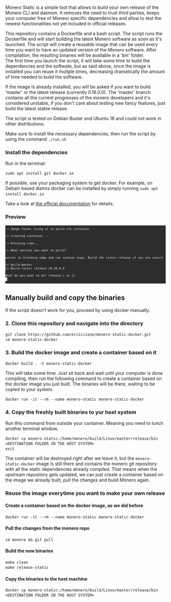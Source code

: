 Monero Static is a simple tool that allows to build your own release of the Monero CLI and daemon. It removes the need to trust third parties, keeps your computer free of Monero specific dependencies and allow to test the newest functionalities not yet included in official releases.

This repository contains a Dockerfile and a bash script. The script runs the Dockerfile and will start building the latest Monero software as soon as it's launched. The script will create a reusable image that can be used every time you want to have an updated version of the Monero software. After compilation, the resulting binaries will be available in a 'bin' folder.  
The first time you launch the script, it will take some time to build the dependencies and the softwate, but as said above, once the image is installed you can reuse it multple times, decreasing dramatically the amount of time needed to build the software.

If the image is already installed, you will be asked if you want to build 'master' or the latest release (currently 0.16.0.0). The 'master' branch contains all the current progresses of the monero developers and it's considered unstable, if you don't care about testing new fancy features, just build the latest stable release.

The script is tested on Debian Buster and Ubuntu 18 and could not work in other distributions.

Make sure to install the necessary dependencies, then run the script by using the command `./run.sh`

### Install the dependencies

Run in the terminal:
```
sudo apt install git docker.io
```
If possible, use your packaging system to get docker. For example, on Debain based distros docker can be installed by simply running `sudo apt install docker.io`

Take a look at [the official documentation](https://docs.docker.com/engine/install/) for details.

### Preview
![preview](media/monero-static.png)

## Manually build and copy the binaries
If the script doesn't work for you, proceed by using docker manually.


### 2. Clone this repository and navigate into the directory

```
git clone https://github.com/erciccione/monero-static-docker.git
cd monero-static-docker
```

### 3. Build the docker image and create a container based on it

```
docker build . -t monero-static-docker
```
This will take some time. Just sit back and wait until your computer is done compiling, then run the following command to create a container based on the docker image you just built. The binaries will be there, waiting to be copied to your system.
```
docker run -it --rm --name monero-static monero-static-docker
```


### 4. Copy the freshly built binaries to yur host system
Run this command from outside your container. Meaning you need to lunch another terminal window.
```
docker cp monero-static:/home/monero/build/Linux/master/release/bin <DESTINATION FOLDER IN THE HOST SYSTEM>
exit
```

The container will be destroyed right after we leave it, but the `monero-static-docker` image is still there and contains the monero git repository with all the static dependencies already compiled. That means when the upstream repository gets updated, we can just create a container based on the image we already built, pull the changes and build Monero again.

### Reuse the image everytime you want to make your own release

#### Create a container based on the docker image, as we did before
```
docker run -it --rm --name monero-static monero-static-docker
```
#### Pull the changes from the monero repo
```
cd monero && git pull
```

#### Build the new binaries
```
make clean
make release-static
```

#### Copy the binaries to the host machine
```
docker cp monero-static:/home/monero/build/Linux/master/release/bin <DESTINATION FOLDER IN THE HOST SYSTEM>
```
